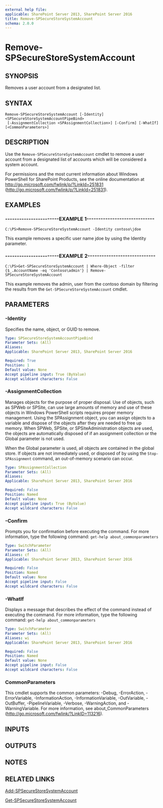 ```yaml
---
external help file: 
applicable: SharePoint Server 2013, SharePoint Server 2016
title: Remove-SPSecureStoreSystemAccount
schema: 2.0.0
---
```


# Remove-SPSecureStoreSystemAccount

## SYNOPSIS
Removes a user account from a designated list.


## SYNTAX

```
Remove-SPSecureStoreSystemAccount [-Identity] <SPSecureStoreSystemAccountPipeBind>
 [-AssignmentCollection <SPAssignmentCollection>] [-Confirm] [-WhatIf] [<CommonParameters>]
```

## DESCRIPTION
Use the `Remove-SPSecureStoreSystemAccount` cmdlet to remove a user account from a designated list of accounts which will be considered a system account.

For permissions and the most current information about Windows PowerShell for SharePoint Products, see the online documentation at http://go.microsoft.com/fwlink/p/?LinkId=251831 (http://go.microsoft.com/fwlink/p/?LinkId=251831).


## EXAMPLES

### -----------------------EXAMPLE 1-----------------------------
```
C:\PS>Remove-SPSecureStoreSystemAccount -Identity contoso\jdoe
```

This example removes a specific user name jdoe by using the Identity parameter.


### -----------------------EXAMPLE 2-----------------------------
```
C:\PS>Get-SPSecureStoreSystemAccount | Where-Object -filter {$_.AccountName -eq 'Contoso\admin'} | Remove-SPSecureStoreSystemAccount
```

This example removes the admin, user from the contoso domain by filtering the results from the `Get-SPSecureStoreSystemAccount` cmdlet.


## PARAMETERS

### -Identity
Specifies the name, object, or GUID to remove.

```yaml
Type: SPSecureStoreSystemAccountPipeBind
Parameter Sets: (All)
Aliases: 
Applicable: SharePoint Server 2013, SharePoint Server 2016

Required: True
Position: 1
Default value: None
Accept pipeline input: True (ByValue)
Accept wildcard characters: False
```

### -AssignmentCollection
Manages objects for the purpose of proper disposal.
Use of objects, such as SPWeb or SPSite, can use large amounts of memory and use of these objects in Windows PowerShell scripts requires proper memory management.
Using the SPAssignment object, you can assign objects to a variable and dispose of the objects after they are needed to free up memory.
When SPWeb, SPSite, or SPSiteAdministration objects are used, the objects are automatically disposed of if an assignment collection or the Global parameter is not used.

When the Global parameter is used, all objects are contained in the global store.
If objects are not immediately used, or disposed of by using the `Stop-SPAssignment` command, an out-of-memory scenario can occur.

```yaml
Type: SPAssignmentCollection
Parameter Sets: (All)
Aliases: 
Applicable: SharePoint Server 2013, SharePoint Server 2016

Required: False
Position: Named
Default value: None
Accept pipeline input: True (ByValue)
Accept wildcard characters: False
```

### -Confirm
Prompts you for confirmation before executing the command.
For more information, type the following command: `get-help about_commonparameters`

```yaml
Type: SwitchParameter
Parameter Sets: (All)
Aliases: cf
Applicable: SharePoint Server 2013, SharePoint Server 2016

Required: False
Position: Named
Default value: None
Accept pipeline input: False
Accept wildcard characters: False
```

### -WhatIf
Displays a message that describes the effect of the command instead of executing the command.
For more information, type the following command: `get-help about_commonparameters`

```yaml
Type: SwitchParameter
Parameter Sets: (All)
Aliases: wi
Applicable: SharePoint Server 2013, SharePoint Server 2016

Required: False
Position: Named
Default value: None
Accept pipeline input: False
Accept wildcard characters: False
```

### CommonParameters
This cmdlet supports the common parameters: -Debug, -ErrorAction, -ErrorVariable, -InformationAction, -InformationVariable, -OutVariable, -OutBuffer, -PipelineVariable, -Verbose, -WarningAction, and -WarningVariable. For more information, see about_CommonParameters (http://go.microsoft.com/fwlink/?LinkID=113216).

## INPUTS

## OUTPUTS

## NOTES

## RELATED LINKS

[Add-SPSecureStoreSystemAccount]()

[Get-SPSecureStoreSystemAccount]()
